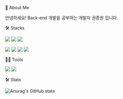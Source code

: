 


🙏 About Me

안녕하세요! Back-end 개발을 공부하는 개발자 권종원 입니다.



🛠️ Stacks

<img src="https://img.shields.io/badge/Jsp-F7DF1E?style=for-the-badge&logo=Jsp&logoColor=white"> <img src="https://img.shields.io/badge/HTML-E34F26?style=for-the-badge&logo=HTML&logoColor=white"> <img src="https://img.shields.io/badge/CSS3-1572B6?style=for-the-badge&logo=CSS3&logoColor=white">

<img src="https://img.shields.io/badge/Spring_Boot-6DB33F?style=for-the-badge&logo=SpringBoot&logoColor=white"> <img src="https://img.shields.io/badge/JavaScript-F7DF1E?style=for-the-badge&logo=JavaScript&logoColor=white"> <img src="https://img.shields.io/badge/Java-E34F26?style=for-the-badge&logo=Java&logoColor=white"> <img src="https://img.shields.io/badge/MariaDB-003545?style=for-the-badge&logo=MariaDB&logoColor=white">



💪🏼 Tools

<img src="https://img.shields.io/badge/Spring_Boot-6DB33F?style=for-the-badge&logo=SpringBoot&logoColor=white"> <img src="https://img.shields.io/badge/Eclipse_IDE-2C2255?style=for-the-badge&logo=EclipseIDE&logoColor=white"> 



🛠️ Stats

![Anurag's GitHub stats](https://github-readme-stats.vercel.app/api?username=KwonJongWon123&show_icons=true&theme=radical)


